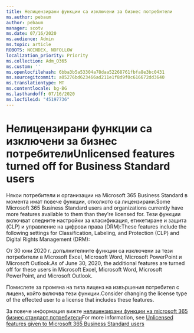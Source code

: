 ```yaml
---
title: Нелицензирани функции са изключени за бизнес потребители
ms.author: pebaum
author: pebaum
manager: scotv
ms.date: 07/16/2020
ms.audience: Admin
ms.topic: article
ROBOTS: NOINDEX, NOFOLLOW
localization_priority: Priority
ms.collection: Adm_O365
ms.custom: ''
ms.openlocfilehash: 6bba3b5a53304a78daa52268761fbfa8e3bc0431
ms.sourcegitcommit: a05276bd623466ad211e1f8d9f0c616672dd3640
ms.translationtype: MT
ms.contentlocale: bg-BG
ms.lasthandoff: 07/16/2020
ms.locfileid: "45197736"
---
```

# <a name="unlicensed-features-turned-off-for-business-standard-users"></a><span data-ttu-id="4f604-102">Нелицензирани функции са изключени за бизнес потребители</span><span class="sxs-lookup"><span data-stu-id="4f604-102">Unlicensed features turned off for Business Standard users</span></span>

<span data-ttu-id="4f604-103">Някои потребители и организации на Microsoft 365 Business Standard в момента имат повече функции, отколкото са лицензирани.</span><span class="sxs-lookup"><span data-stu-id="4f604-103">Some Microsoft 365 Business Standard users and organizations currently have more features available to them than they're licensed for.</span></span> <span data-ttu-id="4f604-104">Тези функции включват следните настройки за класификация, етикетиране и защита (CLP) и управление на цифрови права (DRM):</span><span class="sxs-lookup"><span data-stu-id="4f604-104">These features include the following settings for Classification, Labeling, and Protection (CLP) and Digital Rights Management (DRM):</span></span>
    
<span data-ttu-id="4f604-105">От 30 юни 2020 г. допълнителните функции са изключени за тези потребители в Microsoft Excel, Microsoft Word, Microsoft PowerPoint и Microsoft Outlook.</span><span class="sxs-lookup"><span data-stu-id="4f604-105">As of June 30, 2020, the additional features are turned off for these users in Microsoft Excel, Microsoft Word, Microsoft PowerPoint, and Microsoft Outlook.</span></span>

<span data-ttu-id="4f604-106">Помислете за промяна на типа лиценз на извършения потребител с лиценз, който включва тези функции.</span><span class="sxs-lookup"><span data-stu-id="4f604-106">Consider changing the license type of the effected user to a license that includes these features.</span></span> 

<span data-ttu-id="4f604-107">За повече информация вижте [нелицензирани функции на microsoft 365 бизнес стандарт потребители](https://support.microsoft.com/help/4568654/extra-features-to-be-turned-off-for-microsoft-365-business-standard?preview)</span><span class="sxs-lookup"><span data-stu-id="4f604-107">For more information, see [Unlicensed features given to Microsoft 365 Business Standard users](https://support.microsoft.com/help/4568654/extra-features-to-be-turned-off-for-microsoft-365-business-standard?preview)</span></span>